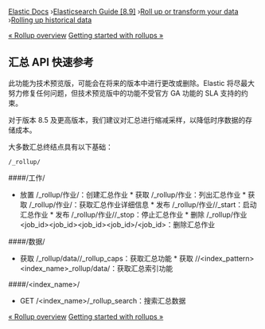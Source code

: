 

[Elastic Docs](/guide/) ›[Elasticsearch Guide [8.9]](index.md) ›[Roll up or
transform your data](data-rollup-transform.md) ›[Rolling up historical
data](xpack-rollup.md)

[« Rollup overview](rollup-overview.md) [Getting started with rollups
»](rollup-getting-started.md)

## 汇总 API 快速参考

此功能为技术预览版，可能会在将来的版本中进行更改或删除。Elastic 将尽最大努力修复任何问题，但技术预览版中的功能不受官方 GA 功能的 SLA 支持的约束。

对于版本 8.5 及更高版本，我们建议对汇总进行缩减采样，以降低时序数据的存储成本。

大多数汇总终结点具有以下基础：

    
    
    /_rollup/

####/工作/

* 放置 /_rollup/作业/：创建汇总作业 * 获取 /_rollup/作业：列出汇总作业 * 获取 /_rollup/作业/：获取汇总作业详细信息 * 发布 /_rollup/作业//_start：启动汇总作业 * 发布 /_rollup/作业//_stop：停止汇总作业 * 删除 /_rollup/作业<job_id><job_id><job_id><job_id>/<job_id>：删除汇总作业

####/数据/

* 获取 /_rollup/data//_rollup_caps：获取汇总功能 * 获取 //<index_pattern><index_name>_rollup/data/：获取汇总索引功能

####/<index_name>/

* GET /<index_name>/_rollup_search：搜索汇总数据

[« Rollup overview](rollup-overview.md) [Getting started with rollups
»](rollup-getting-started.md)
